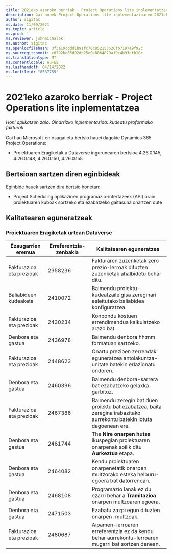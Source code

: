 ```yaml
---
title: 2021eko azaroko berriak - Project Operations lite inplementatzea
description: Gai honek Project Operations lite inplementazioaren 2021eko azaroko bertsioan eskuragarri dauden kalitate eguneratzeei buruzko informazioa eskaintzen du.
author: sigitac
ms.date: 11/09/2021
ms.topic: article
ms.prod: ''
ms.reviewer: johnmichalak
ms.author: sigitac
ms.openlocfilehash: 3f3a19cddd1b91fc76c852153526fb7197a9f92c
ms.sourcegitcommit: c0792bd65d92db25e0e8864879a19c4b93efb10c
ms.translationtype: MT
ms.contentlocale: eu-ES
ms.lasthandoff: 04/14/2022
ms.locfileid: "8587755"
---
```

# <a name="whats-new-november-2021---project-operations-lite-deployment"></a>2021eko azaroko berriak - Project Operations lite inplementatzea

_Honi aplikatzen zaio: Oinarrizko inplementazioa: kudeatu proformako fakturak_

Gai hau Microsoft-en osagai eta bertsio hauei dagokie Dynamics 365 Project Operations:

- Proiektuaren Eragiketak a Dataverse ingurunearen bertsioa 4.26.0.145, 4.26.0.148, 4.26.0.150, 4.26.0.155
  
## <a name="features-included-in-this-release"></a>Bertsioan sartzen diren eginbideak

Eginbide hauek sartzen dira bertsio honetan:

- Project Scheduling aplikazioen programazio-interfazeek (API) orain proiektuaren kuboak sortzeko eta ezabatzeko gaitasuna onartzen dute

## <a name="quality-updates"></a>Kalitatearen eguneratzeak

### <a name="project-operations-in-dataverse"></a>Proiektuaren Eragiketak urtean Dataverse

| Ezaugarrien eremua | Erreferentzia-zenbakia | Kalitatearen eguneratzea |
| --- | --- | --- |
| Fakturazioa eta prezioak | 2358236 | Fakturaren zuzenketak zero prezio-lerroak dituzten zuzenketak ahalbidetu behar ditu. |
| Baliabideen kudeaketa | 2410072 | Baimendu proiektu-kudeatzaile gisa zereginari esleitutako baliabidea konfiguratzea. |
| Fakturazioa eta prezioak | 2430234 | Konpondu kostuen errendimendua kalkulatzeko arazo bat. |
| Denbora eta gastua | 2436978 | Baimendu denbora hh:mm formatuan sartzeko. |
| Fakturazioa eta prezioak | 2448623 | Onartu prezioen zerrendak eguneratzea antolakuntza-unitate batekin erlazionatu ondoren. |
| Denbora eta gastua | 2460396 | Baimendu denbora-sarrera bat ezabatzeko gelaxka garbituz. |
| Fakturazioa eta prezioak | 2467386 | Baimendu zeregin bat duen proiektu bat ezabatzea, baita zeregina irabazitako aurrekontu batekin lotuta dagoenean ere. |
| Denbora eta gastua | 2461744 | The **Nire onarpen hutsa** ikuspegian proiektuaren onarpenak soilik ditu **Aurkeztua** etapa. |
| Denbora eta gastua | 2464082 | Kendu proiektuaren onarpenetatik onarpen multzorako esteka helburu-egoera bat datorrenean. |
| Denbora eta gastua | 2468108 | Programazio lanak ez du ezarri behar a **Tramitazioa** onarpen multzoaren egoera. |
| Denbora eta gastua | 2471503 | Ezabatu zazpi egun dituzten onarpen-multzoak. |
| Fakturazioa eta prezioak | 2480687 | Aipamen-lerroaren erreferentzia ez da kendu behar aurrekontu-lerroaren mugarri bat sortzen denean. |
